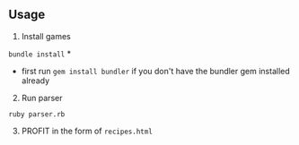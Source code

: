 ## Usage

1. Install games

`bundle install` *

* first run `gem install bundler` if you don't have the bundler gem installed
  already

2. Run parser

`ruby parser.rb`

3. PROFIT in the form of `recipes.html`
